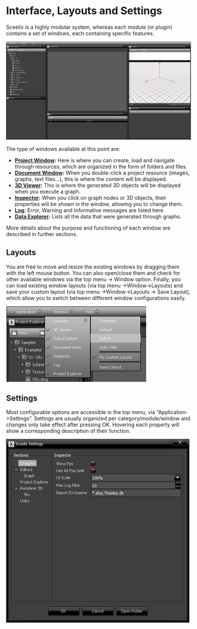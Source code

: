 # Interface, Layouts and Settings

Sceelix is a highly modular system, whereas each module (or plugin) contains a set of windows, each containing specific features.

![](images/MainScreen.png)

The type of windows available at this point are:

* **[Project Window](ProjectExplorer):** Here is where you can create, load and navigate through resources, which are organized in the form of folders and files.
* **[Document Window](DocumentArea):** When you double-click a project resource (images, graphs, text files…), this is where the content will be displayed.
* **[3D Viewer](3DViewer):** This is where the generated 3D objects will be displayed when you execute a graph.
* **[Inspector](Inspector):** When you click on graph nodes or 3D objects, their properties will be shown in the window, allowing you to change them.
* **[Log](LogViewer):** Error, Warning and Informative messages are listed here.
* **[Data Explorer](DataExplorer):** Lists all the data that were generated through graphs.

More details about the purpose and functioning of each window are described in further sections.

## Layouts

You are free to move and resize the existing windows by dragging them with the left mouse button. You can also open/close them and check for other available windows via the top menu -> Window option. Finally, you can load existing window layouts (via top menu ->Window->Layouts) and save your custom layout (via top menu ->Window->Layouts -> Save Layout), which allow you to switch between different window configurations easily.

![](images/LayoutMenu.png)


## Settings

Most configurable options are accessible in the top menu, via “Application->Settings”. Settings are usually organized per category/module/window and changes only take effect after pressing OK. Hovering each property will show a corresponding description of their function.

![](images/DesignerSettings.png)